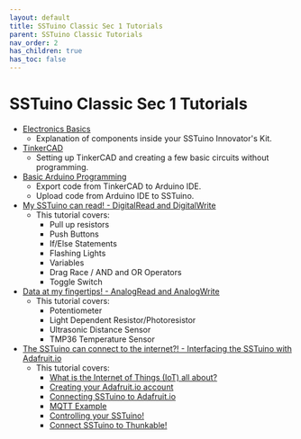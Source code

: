 ```yaml
---
layout: default
title: SSTuino Classic Sec 1 Tutorials
parent: SSTuino Classic Tutorials
nav_order: 2
has_children: true
has_toc: false
---
```


# SSTuino Classic Sec 1 Tutorials

* [Electronics Basics](electronicBasics/index.md)
    * Explanation of components inside your SSTuino Innovator's Kit.
* [TinkerCAD](tinkercad/index.md)
    * Setting up TinkerCAD and creating a few basic circuits without programming.
* [Basic Arduino Programming](basicArduinoProgramming/index.md)
    * Export code from TinkerCAD to Arduino IDE.
    * Upload code from Arduino IDE to SSTuino.
* [My SSTuino can read! - DigitalRead and DigitalWrite](digitalRead.md)
    * This tutorial covers:
        * Pull up resistors
        * Push Buttons
        * If/Else Statements
        * Flashing Lights
        * Variables
        * Drag Race / AND and OR Operators
        * Toggle Switch
* [Data at my fingertips! - AnalogRead and AnalogWrite](dataInput.md)
    * This tutorial covers:
        * Potentiometer
        * Light Dependent Resistor/Photoresistor
        * Ultrasonic Distance Sensor
        * TMP36 Temperature Sensor
* [The SSTuino can connect to the internet?! - Interfacing the SSTuino with Adafruit.io](sstuinoIoT.md)
    * This tutorial covers:
        * [What is the Internet of Things (IoT) all about?](sstuinoIoT.md/#what-is-the-internet-of-things-iot-all-about)
        * [Creating your Adafruit.io account](sstuinoIoT.md/#creating-your-adafruitio-account)
        * [Connecting SSTuino to Adafruit.io](sstuinoIoT.md/#connecting-sstuino-to-adafruitio)
        * [MQTT Example](sstuinoIoT.md/#mqtt-example)
        * [Controlling your SSTuino!](sstuinoIoT.md/#controlling-your-sstuino)
        * [Connect SSTuino to Thunkable!](sstuinoIoT.md/#connect-sstuino-to-thunkable)
